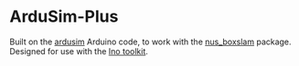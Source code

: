 ArduSim-Plus
============

Built on the [ardusim](http://www.ros.org/wiki/ardusim) Arduino code, to work with the [nus_boxslam](https://github.com/pshinghal/nus_boxslam) package.
Designed for use with the [Ino toolkit](http://inotool.org).
